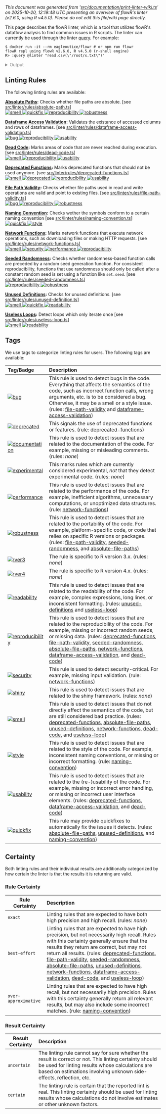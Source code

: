 _This document was generated from '[src/documentation/print-linter-wiki.ts](https://github.com/flowr-analysis/flowr/tree/main//src/documentation/print-linter-wiki.ts)' on 2025-10-20, 12:19:48 UTC presenting an overview of flowR's linter (v2.6.0, using R v4.5.0). Please do not edit this file/wiki page directly._

This page describes the flowR linter, which is a tool that utilizes flowR's dataflow analysis to find common issues in R scripts. The linter can currently be used through the linter [query](https://github.com/flowr-analysis/flowr/wiki/Query%20API).
For example:



```shell
$ docker run -it --rm eagleoutice/flowr # or npm run flowr 
flowR repl using flowR v2.6.0, R v4.5.0 (r-shell engine)
R> :query @linter "read.csv(\"/root/x.txt\")"
```

<details>
<summary style='color:gray'>Output</summary>


```text
Query: [;1mlinter[0m (17 ms)
   ╰ **Deprecated Functions** (deprecated-functions):
       ╰ Error during execution of Rule: unable to parse R code (see the log for more information) for request {"request":"text","content":"@linter read.csv(\"/root/x.txt\")"}}
 Report a Bug: https://github.com/flowr-analysis/flowr/issues/new?body=%3C!%2D%2D%20Please%20describe%20your%20issue%20in%20more%20detail%20below!%20%2D%2D%3E%0A%0A%0A%3C!%2D%2D%20Automatically%20generated%20issue%20metadata%2C%20please%20do%20not%20edit%20or%20delete%20content%20below%20this%20line%20%2D%2D%3E%0A%2D%2D%2D%0A%0AflowR%20version%3A%202.6.0%0Anode%20version%3A%20v22.14.0%0Anode%20arch%3A%20x64%0Anode%20platform%3A%20linux%0Amessage%3A%20%60unable%20to%20parse%20R%20code%20%28see%20the%20log%20for%20more%20information%29%20for%20request%20%7B%22request%22%3A%22text%22%2C%22content%22%3A%22%40linter%20read.csv%28%5C%22%2Froot%2Fx.txt%5C%22%29%22%7D%7D%60%0Astack%20trace%3A%0A%60%60%60%0A%20%20%20%20at%20guard%20%28%3C%3E%2Fsrc%2Futil%2Fassert.ts%3A75%3A9%29%0A%20%20%20%20at%20guardRetrievedOutput%20%28%3C%3E%2Fsrc%2Fr%2Dbridge%2Fretriever.ts%3A210%3A7%29%0A%20%20%20%20at%20%2Fhome%2Frunner%2Fwork%2Fflowr%2Fflowr%2Fsrc%2Fr%2Dbridge%2Fretriever.ts%3A174%3A4%0A%20%20%20%20at%20processTicksAndRejections%20%28node%3Ainternal%2Fprocess%2Ftask_queues%3A105%3A5%29%0A%20%20%20%20at%20async%20Object.parseRequests%20%5Bas%20processor%5D%20%28%3C%3E%2Fsrc%2Fr%2Dbridge%2Fparser.ts%3A67%3A18%29%0A%20%20%20%20at%20async%20PipelineExecutor.nextStep%20%28%3C%3E%2Fsrc%2Fcore%2Fpipeline%2Dexecutor.ts%3A205%3A25%29%0A%20%20%20%20at%20async%20FlowrAnalyzerCache.runTapeUntil%20%28%3C%3E%2Fsrc%2Fproject%2Fcache%2Fflowr%2Danalyzer%2Dcache.ts%3A101%3A4%29%0A%20%20%20%20at%20async%20getAllNodes%20%28%3C%3E%2Fsrc%2Fsearch%2Fsearch%2Dexecutor%2Fsearch%2Dgenerators.ts%3A47%3A20%29%0A%60%60%60%0A%0A%2D%2D%2D%0A%09
   ╰ **File Path Validity** (file-path-validity):
       ╰ Error during execution of Rule: Cannot read properties of undefined (reading 'library')
   ╰ **Seeded Randomness** (seeded-randomness):
       ╰ Error during execution of Rule: unable to parse R code (see the log for more information) for request {"request":"text","content":"@linter read.csv(\"/root/x.txt\")"}}
 Report a Bug: https://github.com/flowr-analysis/flowr/issues/new?body=%3C!%2D%2D%20Please%20describe%20your%20issue%20in%20more%20detail%20below!%20%2D%2D%3E%0A%0A%0A%3C!%2D%2D%20Automatically%20generated%20issue%20metadata%2C%20please%20do%20not%20edit%20or%20delete%20content%20below%20this%20line%20%2D%2D%3E%0A%2D%2D%2D%0A%0AflowR%20version%3A%202.6.0%0Anode%20version%3A%20v22.14.0%0Anode%20arch%3A%20x64%0Anode%20platform%3A%20linux%0Amessage%3A%20%60unable%20to%20parse%20R%20code%20%28see%20the%20log%20for%20more%20information%29%20for%20request%20%7B%22request%22%3A%22text%22%2C%22content%22%3A%22%40linter%20read.csv%28%5C%22%2Froot%2Fx.txt%5C%22%29%22%7D%7D%60%0Astack%20trace%3A%0A%60%60%60%0A%20%20%20%20at%20guard%20%28%3C%3E%2Fsrc%2Futil%2Fassert.ts%3A75%3A9%29%0A%20%20%20%20at%20guardRetrievedOutput%20%28%3C%3E%2Fsrc%2Fr%2Dbridge%2Fretriever.ts%3A210%3A7%29%0A%20%20%20%20at%20%2Fhome%2Frunner%2Fwork%2Fflowr%2Fflowr%2Fsrc%2Fr%2Dbridge%2Fretriever.ts%3A174%3A4%0A%20%20%20%20at%20processTicksAndRejections%20%28node%3Ainternal%2Fprocess%2Ftask_queues%3A105%3A5%29%0A%20%20%20%20at%20async%20Object.parseRequests%20%5Bas%20processor%5D%20%28%3C%3E%2Fsrc%2Fr%2Dbridge%2Fparser.ts%3A67%3A18%29%0A%20%20%20%20at%20async%20PipelineExecutor.nextStep%20%28%3C%3E%2Fsrc%2Fcore%2Fpipeline%2Dexecutor.ts%3A205%3A25%29%0A%20%20%20%20at%20async%20FlowrAnalyzerCache.runTapeUntil%20%28%3C%3E%2Fsrc%2Fproject%2Fcache%2Fflowr%2Danalyzer%2Dcache.ts%3A101%3A4%29%0A%20%20%20%20at%20async%20getAllNodes%20%28%3C%3E%2Fsrc%2Fsearch%2Fsearch%2Dexecutor%2Fsearch%2Dgenerators.ts%3A47%3A20%29%0A%60%60%60%0A%0A%2D%2D%2D%0A%09
   ╰ **Absolute Paths** (absolute-file-paths):
       ╰ Error during execution of Rule: Cannot read properties of undefined (reading 'library')
   ╰ **Unused Definitions** (unused-definitions):
       ╰ Error during execution of Rule: unable to parse R code (see the log for more information) for request {"request":"text","content":"@linter read.csv(\"/root/x.txt\")"}}
 Report a Bug: https://github.com/flowr-analysis/flowr/issues/new?body=%3C!%2D%2D%20Please%20describe%20your%20issue%20in%20more%20detail%20below!%20%2D%2D%3E%0A%0A%0A%3C!%2D%2D%20Automatically%20generated%20issue%20metadata%2C%20please%20do%20not%20edit%20or%20delete%20content%20below%20this%20line%20%2D%2D%3E%0A%2D%2D%2D%0A%0AflowR%20version%3A%202.6.0%0Anode%20version%3A%20v22.14.0%0Anode%20arch%3A%20x64%0Anode%20platform%3A%20linux%0Amessage%3A%20%60unable%20to%20parse%20R%20code%20%28see%20the%20log%20for%20more%20information%29%20for%20request%20%7B%22request%22%3A%22text%22%2C%22content%22%3A%22%40linter%20read.csv%28%5C%22%2Froot%2Fx.txt%5C%22%29%22%7D%7D%60%0Astack%20trace%3A%0A%60%60%60%0A%20%20%20%20at%20guard%20%28%3C%3E%2Fsrc%2Futil%2Fassert.ts%3A75%3A9%29%0A%20%20%20%20at%20guardRetrievedOutput%20%28%3C%3E%2Fsrc%2Fr%2Dbridge%2Fretriever.ts%3A210%3A7%29%0A%20%20%20%20at%20%2Fhome%2Frunner%2Fwork%2Fflowr%2Fflowr%2Fsrc%2Fr%2Dbridge%2Fretriever.ts%3A174%3A4%0A%20%20%20%20at%20processTicksAndRejections%20%28node%3Ainternal%2Fprocess%2Ftask_queues%3A105%3A5%29%0A%20%20%20%20at%20async%20Object.parseRequests%20%5Bas%20processor%5D%20%28%3C%3E%2Fsrc%2Fr%2Dbridge%2Fparser.ts%3A67%3A18%29%0A%20%20%20%20at%20async%20PipelineExecutor.nextStep%20%28%3C%3E%2Fsrc%2Fcore%2Fpipeline%2Dexecutor.ts%3A205%3A25%29%0A%20%20%20%20at%20async%20FlowrAnalyzerCache.runTapeUntil%20%28%3C%3E%2Fsrc%2Fproject%2Fcache%2Fflowr%2Danalyzer%2Dcache.ts%3A101%3A4%29%0A%20%20%20%20at%20async%20getAllNodes%20%28%3C%3E%2Fsrc%2Fsearch%2Fsearch%2Dexecutor%2Fsearch%2Dgenerators.ts%3A47%3A20%29%0A%60%60%60%0A%0A%2D%2D%2D%0A%09
   ╰ **Naming Convention** (naming-convention):
       ╰ Error during execution of Rule: unable to parse R code (see the log for more information) for request {"request":"text","content":"@linter read.csv(\"/root/x.txt\")"}}
 Report a Bug: https://github.com/flowr-analysis/flowr/issues/new?body=%3C!%2D%2D%20Please%20describe%20your%20issue%20in%20more%20detail%20below!%20%2D%2D%3E%0A%0A%0A%3C!%2D%2D%20Automatically%20generated%20issue%20metadata%2C%20please%20do%20not%20edit%20or%20delete%20content%20below%20this%20line%20%2D%2D%3E%0A%2D%2D%2D%0A%0AflowR%20version%3A%202.6.0%0Anode%20version%3A%20v22.14.0%0Anode%20arch%3A%20x64%0Anode%20platform%3A%20linux%0Amessage%3A%20%60unable%20to%20parse%20R%20code%20%28see%20the%20log%20for%20more%20information%29%20for%20request%20%7B%22request%22%3A%22text%22%2C%22content%22%3A%22%40linter%20read.csv%28%5C%22%2Froot%2Fx.txt%5C%22%29%22%7D%7D%60%0Astack%20trace%3A%0A%60%60%60%0A%20%20%20%20at%20guard%20%28%3C%3E%2Fsrc%2Futil%2Fassert.ts%3A75%3A9%29%0A%20%20%20%20at%20guardRetrievedOutput%20%28%3C%3E%2Fsrc%2Fr%2Dbridge%2Fretriever.ts%3A210%3A7%29%0A%20%20%20%20at%20%2Fhome%2Frunner%2Fwork%2Fflowr%2Fflowr%2Fsrc%2Fr%2Dbridge%2Fretriever.ts%3A174%3A4%0A%20%20%20%20at%20processTicksAndRejections%20%28node%3Ainternal%2Fprocess%2Ftask_queues%3A105%3A5%29%0A%20%20%20%20at%20async%20Object.parseRequests%20%5Bas%20processor%5D%20%28%3C%3E%2Fsrc%2Fr%2Dbridge%2Fparser.ts%3A67%3A18%29%0A%20%20%20%20at%20async%20PipelineExecutor.nextStep%20%28%3C%3E%2Fsrc%2Fcore%2Fpipeline%2Dexecutor.ts%3A205%3A25%29%0A%20%20%20%20at%20async%20FlowrAnalyzerCache.runTapeUntil%20%28%3C%3E%2Fsrc%2Fproject%2Fcache%2Fflowr%2Danalyzer%2Dcache.ts%3A101%3A4%29%0A%20%20%20%20at%20async%20getAllNodes%20%28%3C%3E%2Fsrc%2Fsearch%2Fsearch%2Dexecutor%2Fsearch%2Dgenerators.ts%3A47%3A20%29%0A%60%60%60%0A%0A%2D%2D%2D%0A%09
   ╰ **Network Functions** (network-functions):
       ╰ Error during execution of Rule: unable to parse R code (see the log for more information) for request {"request":"text","content":"@linter read.csv(\"/root/x.txt\")"}}
 Report a Bug: https://github.com/flowr-analysis/flowr/issues/new?body=%3C!%2D%2D%20Please%20describe%20your%20issue%20in%20more%20detail%20below!%20%2D%2D%3E%0A%0A%0A%3C!%2D%2D%20Automatically%20generated%20issue%20metadata%2C%20please%20do%20not%20edit%20or%20delete%20content%20below%20this%20line%20%2D%2D%3E%0A%2D%2D%2D%0A%0AflowR%20version%3A%202.6.0%0Anode%20version%3A%20v22.14.0%0Anode%20arch%3A%20x64%0Anode%20platform%3A%20linux%0Amessage%3A%20%60unable%20to%20parse%20R%20code%20%28see%20the%20log%20for%20more%20information%29%20for%20request%20%7B%22request%22%3A%22text%22%2C%22content%22%3A%22%40linter%20read.csv%28%5C%22%2Froot%2Fx.txt%5C%22%29%22%7D%7D%60%0Astack%20trace%3A%0A%60%60%60%0A%20%20%20%20at%20guard%20%28%3C%3E%2Fsrc%2Futil%2Fassert.ts%3A75%3A9%29%0A%20%20%20%20at%20guardRetrievedOutput%20%28%3C%3E%2Fsrc%2Fr%2Dbridge%2Fretriever.ts%3A210%3A7%29%0A%20%20%20%20at%20%2Fhome%2Frunner%2Fwork%2Fflowr%2Fflowr%2Fsrc%2Fr%2Dbridge%2Fretriever.ts%3A174%3A4%0A%20%20%20%20at%20processTicksAndRejections%20%28node%3Ainternal%2Fprocess%2Ftask_queues%3A105%3A5%29%0A%20%20%20%20at%20async%20Object.parseRequests%20%5Bas%20processor%5D%20%28%3C%3E%2Fsrc%2Fr%2Dbridge%2Fparser.ts%3A67%3A18%29%0A%20%20%20%20at%20async%20PipelineExecutor.nextStep%20%28%3C%3E%2Fsrc%2Fcore%2Fpipeline%2Dexecutor.ts%3A205%3A25%29%0A%20%20%20%20at%20async%20FlowrAnalyzerCache.runTapeUntil%20%28%3C%3E%2Fsrc%2Fproject%2Fcache%2Fflowr%2Danalyzer%2Dcache.ts%3A101%3A4%29%0A%20%20%20%20at%20async%20getAllNodes%20%28%3C%3E%2Fsrc%2Fsearch%2Fsearch%2Dexecutor%2Fsearch%2Dgenerators.ts%3A47%3A20%29%0A%60%60%60%0A%0A%2D%2D%2D%0A%09
   ╰ **Dataframe Access Validation** (dataframe-access-validation):
       ╰ Error during execution of Rule: unable to parse R code (see the log for more information) for request {"request":"text","content":"@linter read.csv(\"/root/x.txt\")"}}
 Report a Bug: https://github.com/flowr-analysis/flowr/issues/new?body=%3C!%2D%2D%20Please%20describe%20your%20issue%20in%20more%20detail%20below!%20%2D%2D%3E%0A%0A%0A%3C!%2D%2D%20Automatically%20generated%20issue%20metadata%2C%20please%20do%20not%20edit%20or%20delete%20content%20below%20this%20line%20%2D%2D%3E%0A%2D%2D%2D%0A%0AflowR%20version%3A%202.6.0%0Anode%20version%3A%20v22.14.0%0Anode%20arch%3A%20x64%0Anode%20platform%3A%20linux%0Amessage%3A%20%60unable%20to%20parse%20R%20code%20%28see%20the%20log%20for%20more%20information%29%20for%20request%20%7B%22request%22%3A%22text%22%2C%22content%22%3A%22%40linter%20read.csv%28%5C%22%2Froot%2Fx.txt%5C%22%29%22%7D%7D%60%0Astack%20trace%3A%0A%60%60%60%0A%20%20%20%20at%20guard%20%28%3C%3E%2Fsrc%2Futil%2Fassert.ts%3A75%3A9%29%0A%20%20%20%20at%20guardRetrievedOutput%20%28%3C%3E%2Fsrc%2Fr%2Dbridge%2Fretriever.ts%3A210%3A7%29%0A%20%20%20%20at%20%2Fhome%2Frunner%2Fwork%2Fflowr%2Fflowr%2Fsrc%2Fr%2Dbridge%2Fretriever.ts%3A174%3A4%0A%20%20%20%20at%20processTicksAndRejections%20%28node%3Ainternal%2Fprocess%2Ftask_queues%3A105%3A5%29%0A%20%20%20%20at%20async%20Object.parseRequests%20%5Bas%20processor%5D%20%28%3C%3E%2Fsrc%2Fr%2Dbridge%2Fparser.ts%3A67%3A18%29%0A%20%20%20%20at%20async%20PipelineExecutor.nextStep%20%28%3C%3E%2Fsrc%2Fcore%2Fpipeline%2Dexecutor.ts%3A205%3A25%29%0A%20%20%20%20at%20async%20FlowrAnalyzerCache.runTapeUntil%20%28%3C%3E%2Fsrc%2Fproject%2Fcache%2Fflowr%2Danalyzer%2Dcache.ts%3A101%3A4%29%0A%20%20%20%20at%20async%20getAllNodes%20%28%3C%3E%2Fsrc%2Fsearch%2Fsearch%2Dexecutor%2Fsearch%2Dgenerators.ts%3A47%3A20%29%0A%60%60%60%0A%0A%2D%2D%2D%0A%09
   ╰ **Dead Code** (dead-code):
       ╰ Error during execution of Rule: unable to parse R code (see the log for more information) for request {"request":"text","content":"@linter read.csv(\"/root/x.txt\")"}}
 Report a Bug: https://github.com/flowr-analysis/flowr/issues/new?body=%3C!%2D%2D%20Please%20describe%20your%20issue%20in%20more%20detail%20below!%20%2D%2D%3E%0A%0A%0A%3C!%2D%2D%20Automatically%20generated%20issue%20metadata%2C%20please%20do%20not%20edit%20or%20delete%20content%20below%20this%20line%20%2D%2D%3E%0A%2D%2D%2D%0A%0AflowR%20version%3A%202.6.0%0Anode%20version%3A%20v22.14.0%0Anode%20arch%3A%20x64%0Anode%20platform%3A%20linux%0Amessage%3A%20%60unable%20to%20parse%20R%20code%20%28see%20the%20log%20for%20more%20information%29%20for%20request%20%7B%22request%22%3A%22text%22%2C%22content%22%3A%22%40linter%20read.csv%28%5C%22%2Froot%2Fx.txt%5C%22%29%22%7D%7D%60%0Astack%20trace%3A%0A%60%60%60%0A%20%20%20%20at%20guard%20%28%3C%3E%2Fsrc%2Futil%2Fassert.ts%3A75%3A9%29%0A%20%20%20%20at%20guardRetrievedOutput%20%28%3C%3E%2Fsrc%2Fr%2Dbridge%2Fretriever.ts%3A210%3A7%29%0A%20%20%20%20at%20%2Fhome%2Frunner%2Fwork%2Fflowr%2Fflowr%2Fsrc%2Fr%2Dbridge%2Fretriever.ts%3A174%3A4%0A%20%20%20%20at%20processTicksAndRejections%20%28node%3Ainternal%2Fprocess%2Ftask_queues%3A105%3A5%29%0A%20%20%20%20at%20async%20Object.parseRequests%20%5Bas%20processor%5D%20%28%3C%3E%2Fsrc%2Fr%2Dbridge%2Fparser.ts%3A67%3A18%29%0A%20%20%20%20at%20async%20PipelineExecutor.nextStep%20%28%3C%3E%2Fsrc%2Fcore%2Fpipeline%2Dexecutor.ts%3A205%3A25%29%0A%20%20%20%20at%20async%20FlowrAnalyzerCache.runTapeUntil%20%28%3C%3E%2Fsrc%2Fproject%2Fcache%2Fflowr%2Danalyzer%2Dcache.ts%3A101%3A4%29%0A%20%20%20%20at%20async%20getAllNodes%20%28%3C%3E%2Fsrc%2Fsearch%2Fsearch%2Dexecutor%2Fsearch%2Dgenerators.ts%3A47%3A20%29%0A%60%60%60%0A%0A%2D%2D%2D%0A%09
   ╰ **Useless Loops** (useless-loop):
       ╰ Error during execution of Rule: unable to parse R code (see the log for more information) for request {"request":"text","content":"@linter read.csv(\"/root/x.txt\")"}}
 Report a Bug: https://github.com/flowr-analysis/flowr/issues/new?body=%3C!%2D%2D%20Please%20describe%20your%20issue%20in%20more%20detail%20below!%20%2D%2D%3E%0A%0A%0A%3C!%2D%2D%20Automatically%20generated%20issue%20metadata%2C%20please%20do%20not%20edit%20or%20delete%20content%20below%20this%20line%20%2D%2D%3E%0A%2D%2D%2D%0A%0AflowR%20version%3A%202.6.0%0Anode%20version%3A%20v22.14.0%0Anode%20arch%3A%20x64%0Anode%20platform%3A%20linux%0Amessage%3A%20%60unable%20to%20parse%20R%20code%20%28see%20the%20log%20for%20more%20information%29%20for%20request%20%7B%22request%22%3A%22text%22%2C%22content%22%3A%22%40linter%20read.csv%28%5C%22%2Froot%2Fx.txt%5C%22%29%22%7D%7D%60%0Astack%20trace%3A%0A%60%60%60%0A%20%20%20%20at%20guard%20%28%3C%3E%2Fsrc%2Futil%2Fassert.ts%3A75%3A9%29%0A%20%20%20%20at%20guardRetrievedOutput%20%28%3C%3E%2Fsrc%2Fr%2Dbridge%2Fretriever.ts%3A210%3A7%29%0A%20%20%20%20at%20%2Fhome%2Frunner%2Fwork%2Fflowr%2Fflowr%2Fsrc%2Fr%2Dbridge%2Fretriever.ts%3A174%3A4%0A%20%20%20%20at%20processTicksAndRejections%20%28node%3Ainternal%2Fprocess%2Ftask_queues%3A105%3A5%29%0A%20%20%20%20at%20async%20Object.parseRequests%20%5Bas%20processor%5D%20%28%3C%3E%2Fsrc%2Fr%2Dbridge%2Fparser.ts%3A67%3A18%29%0A%20%20%20%20at%20async%20PipelineExecutor.nextStep%20%28%3C%3E%2Fsrc%2Fcore%2Fpipeline%2Dexecutor.ts%3A205%3A25%29%0A%20%20%20%20at%20async%20FlowrAnalyzerCache.runTapeUntil%20%28%3C%3E%2Fsrc%2Fproject%2Fcache%2Fflowr%2Danalyzer%2Dcache.ts%3A101%3A4%29%0A%20%20%20%20at%20async%20getAllNodes%20%28%3C%3E%2Fsrc%2Fsearch%2Fsearch%2Dexecutor%2Fsearch%2Dgenerators.ts%3A47%3A20%29%0A%60%60%60%0A%0A%2D%2D%2D%0A%09
[;3mAll queries together required ≈17 ms (1ms accuracy, total 20 ms)[0m[0m
```



The linter will analyze the code and return any issues found.
Formatted more nicely, this returns:




```json
[ { "type": "linter" } ]
```


(This query can be shortened to `@linter` when used within the REPL command <span title="Description (Repl Command): Query the given R code, start with 'file://' to indicate a file. The query is to be a valid query in json format (use 'help' to get more information).">`:query`</span>).



_Results (prettified and summarized):_

Query: **linter** (26 ms)\
&nbsp;&nbsp;&nbsp;╰ **Deprecated Functions** (deprecated-functions):\
&nbsp;&nbsp;&nbsp;&nbsp;&nbsp;&nbsp;&nbsp;╰ _Metadata_: <code>{"totalCalls":0,"totalFunctionDefinitions":0,"searchTimeMs":14,"processTimeMs":0}</code>\
&nbsp;&nbsp;&nbsp;╰ **File Path Validity** (file-path-validity):\
&nbsp;&nbsp;&nbsp;&nbsp;&nbsp;&nbsp;&nbsp;╰ certain:\
&nbsp;&nbsp;&nbsp;&nbsp;&nbsp;&nbsp;&nbsp;&nbsp;&nbsp;&nbsp;&nbsp;╰ Path `/root/x.txt` at 1.1-23\
&nbsp;&nbsp;&nbsp;&nbsp;&nbsp;&nbsp;&nbsp;╰ _Metadata_: <code>{"totalReads":1,"totalUnknown":0,"totalWritesBeforeAlways":0,"totalValid":0,"searchTimeMs":4,"processTimeMs":1}</code>\
&nbsp;&nbsp;&nbsp;╰ **Seeded Randomness** (seeded-randomness):\
&nbsp;&nbsp;&nbsp;&nbsp;&nbsp;&nbsp;&nbsp;╰ _Metadata_: <code>{"consumerCalls":0,"callsWithFunctionProducers":0,"callsWithAssignmentProducers":0,"callsWithNonConstantProducers":0,"searchTimeMs":0,"processTimeMs":0}</code>\
&nbsp;&nbsp;&nbsp;╰ **Absolute Paths** (absolute-file-paths):\
&nbsp;&nbsp;&nbsp;&nbsp;&nbsp;&nbsp;&nbsp;╰ certain:\
&nbsp;&nbsp;&nbsp;&nbsp;&nbsp;&nbsp;&nbsp;&nbsp;&nbsp;&nbsp;&nbsp;╰ Path `/root/x.txt` at 1.1-23\
&nbsp;&nbsp;&nbsp;&nbsp;&nbsp;&nbsp;&nbsp;╰ _Metadata_: <code>{"totalConsidered":1,"totalUnknown":0,"searchTimeMs":1,"processTimeMs":1}</code>\
&nbsp;&nbsp;&nbsp;╰ **Unused Definitions** (unused-definitions):\
&nbsp;&nbsp;&nbsp;&nbsp;&nbsp;&nbsp;&nbsp;╰ _Metadata_: <code>{"totalConsidered":0,"searchTimeMs":0,"processTimeMs":0}</code>\
&nbsp;&nbsp;&nbsp;╰ **Naming Convention** (naming-convention):\
&nbsp;&nbsp;&nbsp;&nbsp;&nbsp;&nbsp;&nbsp;╰ _Metadata_: <code>{"numMatches":0,"numBreak":0,"searchTimeMs":0,"processTimeMs":0}</code>\
&nbsp;&nbsp;&nbsp;╰ **Network Functions** (network-functions):\
&nbsp;&nbsp;&nbsp;&nbsp;&nbsp;&nbsp;&nbsp;╰ _Metadata_: <code>{"totalCalls":0,"totalFunctionDefinitions":0,"searchTimeMs":1,"processTimeMs":0}</code>\
&nbsp;&nbsp;&nbsp;╰ **Dataframe Access Validation** (dataframe-access-validation):\
&nbsp;&nbsp;&nbsp;&nbsp;&nbsp;&nbsp;&nbsp;╰ _Metadata_: <code>{"numOperations":0,"numAccesses":0,"totalAccessed":0,"searchTimeMs":0,"processTimeMs":2}</code>\
&nbsp;&nbsp;&nbsp;╰ **Dead Code** (dead-code):\
&nbsp;&nbsp;&nbsp;&nbsp;&nbsp;&nbsp;&nbsp;╰ _Metadata_: <code>{"consideredNodes":5,"searchTimeMs":1,"processTimeMs":0}</code>\
&nbsp;&nbsp;&nbsp;╰ **Useless Loops** (useless-loop):\
&nbsp;&nbsp;&nbsp;&nbsp;&nbsp;&nbsp;&nbsp;╰ _Metadata_: <code>{"numOfUselessLoops":0,"searchTimeMs":0,"processTimeMs":0}</code>\
_All queries together required ≈26 ms (1ms accuracy, total 28 ms)_

<details> <summary style="color:gray">Show Detailed Results as Json</summary>

The analysis required _27.9 ms_ (including parsing and normalization and the query) within the generation environment.	

In general, the JSON contains the Ids of the nodes in question as they are present in the normalized AST or the dataflow graph of flowR.
Please consult the [Interface](https://github.com/flowr-analysis/flowr/wiki/Interface) wiki page for more information on how to get those.




```json
{
  "linter": {
    "results": {
      "deprecated-functions": {
        "results": [],
        ".meta": {
          "totalCalls": 0,
          "totalFunctionDefinitions": 0,
          "searchTimeMs": 14,
          "processTimeMs": 0
        }
      },
      "file-path-validity": {
        "results": [
          {
            "range": [
              1,
              1,
              1,
              23
            ],
            "filePath": "/root/x.txt",
            "certainty": "certain"
          }
        ],
        ".meta": {
          "totalReads": 1,
          "totalUnknown": 0,
          "totalWritesBeforeAlways": 0,
          "totalValid": 0,
          "searchTimeMs": 4,
          "processTimeMs": 1
        }
      },
      "seeded-randomness": {
        "results": [],
        ".meta": {
          "consumerCalls": 0,
          "callsWithFunctionProducers": 0,
          "callsWithAssignmentProducers": 0,
          "callsWithNonConstantProducers": 0,
          "searchTimeMs": 0,
          "processTimeMs": 0
        }
      },
      "absolute-file-paths": {
        "results": [
          {
            "certainty": "certain",
            "filePath": "/root/x.txt",
            "range": [
              1,
              1,
              1,
              23
            ]
          }
        ],
        ".meta": {
          "totalConsidered": 1,
          "totalUnknown": 0,
          "searchTimeMs": 1,
          "processTimeMs": 1
        }
      },
      "unused-definitions": {
        "results": [],
        ".meta": {
          "totalConsidered": 0,
          "searchTimeMs": 0,
          "processTimeMs": 0
        }
      },
      "naming-convention": {
        "results": [],
        ".meta": {
          "numMatches": 0,
          "numBreak": 0,
          "searchTimeMs": 0,
          "processTimeMs": 0
        }
      },
      "network-functions": {
        "results": [],
        ".meta": {
          "totalCalls": 0,
          "totalFunctionDefinitions": 0,
          "searchTimeMs": 1,
          "processTimeMs": 0
        }
      },
      "dataframe-access-validation": {
        "results": [],
        ".meta": {
          "numOperations": 0,
          "numAccesses": 0,
          "totalAccessed": 0,
          "searchTimeMs": 0,
          "processTimeMs": 2
        }
      },
      "dead-code": {
        "results": [],
        ".meta": {
          "consideredNodes": 5,
          "searchTimeMs": 1,
          "processTimeMs": 0
        }
      },
      "useless-loop": {
        "results": [],
        ".meta": {
          "numOfUselessLoops": 0,
          "searchTimeMs": 0,
          "processTimeMs": 0
        }
      }
    },
    ".meta": {
      "timing": 26
    }
  },
  ".meta": {
    "timing": 26
  }
}
```



</details>





	
		

</details>



<h2 id="linting-rules">Linting Rules</h2>

The following linting rules are available:



**[Absolute Paths](https://github.com/flowr-analysis/flowr/wiki/lint-absolute-file-paths):** Checks whether file paths are absolute. [see <a href="https://github.com/flowr-analysis/flowr/tree/main//src/linter/rules/absolute-path.ts#L115">src/linter/rules/absolute-path.ts</a>]\
	<span title="This rule is used to detect issues that do not directly affect the semantics of the code, but are still considered bad practice."><a href='#smell'>![smell](https://img.shields.io/badge/smell-yellow) </a></span> <span title="This rule may provide quickfixes to automatically fix the issues it detects."><a href='#quickfix'>![quickfix](https://img.shields.io/badge/quickfix-lightgray) </a></span> <span title="This rule is used to detect issues that are related to the reproducibility of the code. For example, missing or incorrect random seeds, or missing data."><a href='#reproducibility'>![reproducibility](https://img.shields.io/badge/reproducibility-teal) </a></span> <span title="This rule is used to detect issues that are related to the portability of the code. For example, platform-specific code, or code that relies on specific R versions or packages."><a href='#robustness'>![robustness](https://img.shields.io/badge/robustness-teal) </a></span>

**[Dataframe Access Validation](https://github.com/flowr-analysis/flowr/wiki/lint-dataframe-access-validation):** Validates the existance of accessed columns and rows of dataframes. [see <a href="https://github.com/flowr-analysis/flowr/tree/main//src/linter/rules/dataframe-access-validation.ts#L70">src/linter/rules/dataframe-access-validation.ts</a>]\
	<span title="This rule is used to detect bugs in the code. Everything that affects the semantics of the code, such as incorrect function calls, wrong arguments, etc. is to be considered a bug. Otherwise, it may be a smell or a style issue."><a href='#bug'>![bug](https://img.shields.io/badge/bug-red) </a></span> <span title="This rule is used to detect issues that are related to the reproducibility of the code. For example, missing or incorrect random seeds, or missing data."><a href='#reproducibility'>![reproducibility](https://img.shields.io/badge/reproducibility-teal) </a></span> <span title="This rule is used to detect issues that are related to the (re-)usability of the code. For example, missing or incorrect error handling, or missing or incorrect user interface elements."><a href='#usability'>![usability](https://img.shields.io/badge/usability-teal) </a></span>

**[Dead Code](https://github.com/flowr-analysis/flowr/wiki/lint-dead-code):** Marks areas of code that are never reached during execution. [see <a href="https://github.com/flowr-analysis/flowr/tree/main//src/linter/rules/dead-code.ts#L28">src/linter/rules/dead-code.ts</a>]\
	<span title="This rule is used to detect issues that do not directly affect the semantics of the code, but are still considered bad practice."><a href='#smell'>![smell](https://img.shields.io/badge/smell-yellow) </a></span> <span title="This rule is used to detect issues that are related to the reproducibility of the code. For example, missing or incorrect random seeds, or missing data."><a href='#reproducibility'>![reproducibility](https://img.shields.io/badge/reproducibility-teal) </a></span> <span title="This rule is used to detect issues that are related to the (re-)usability of the code. For example, missing or incorrect error handling, or missing or incorrect user interface elements."><a href='#usability'>![usability](https://img.shields.io/badge/usability-teal) </a></span>

**[Deprecated Functions](https://github.com/flowr-analysis/flowr/wiki/lint-deprecated-functions):** Marks deprecated functions that should not be used anymore. [see <a href="https://github.com/flowr-analysis/flowr/tree/main//src/linter/rules/deprecated-functions.ts#L6">src/linter/rules/deprecated-functions.ts</a>]\
	<span title="This rule is used to detect issues that do not directly affect the semantics of the code, but are still considered bad practice."><a href='#smell'>![smell](https://img.shields.io/badge/smell-yellow) </a></span> <span title="This signals the use of deprecated functions or features."><a href='#deprecated'>![deprecated](https://img.shields.io/badge/deprecated-teal) </a></span> <span title="This rule is used to detect issues that are related to the reproducibility of the code. For example, missing or incorrect random seeds, or missing data."><a href='#reproducibility'>![reproducibility](https://img.shields.io/badge/reproducibility-teal) </a></span> <span title="This rule is used to detect issues that are related to the (re-)usability of the code. For example, missing or incorrect error handling, or missing or incorrect user interface elements."><a href='#usability'>![usability](https://img.shields.io/badge/usability-teal) </a></span>

**[File Path Validity](https://github.com/flowr-analysis/flowr/wiki/lint-file-path-validity):** Checks whether file paths used in read and write operations are valid and point to existing files. [see <a href="https://github.com/flowr-analysis/flowr/tree/main//src/linter/rules/file-path-validity.ts#L47">src/linter/rules/file-path-validity.ts</a>]\
	<span title="This rule is used to detect bugs in the code. Everything that affects the semantics of the code, such as incorrect function calls, wrong arguments, etc. is to be considered a bug. Otherwise, it may be a smell or a style issue."><a href='#bug'>![bug](https://img.shields.io/badge/bug-red) </a></span> <span title="This rule is used to detect issues that are related to the reproducibility of the code. For example, missing or incorrect random seeds, or missing data."><a href='#reproducibility'>![reproducibility](https://img.shields.io/badge/reproducibility-teal) </a></span> <span title="This rule is used to detect issues that are related to the portability of the code. For example, platform-specific code, or code that relies on specific R versions or packages."><a href='#robustness'>![robustness](https://img.shields.io/badge/robustness-teal) </a></span>

**[Naming Convention](https://github.com/flowr-analysis/flowr/wiki/lint-naming-convention):** Checks wether the symbols conform to a certain naming convention [see <a href="https://github.com/flowr-analysis/flowr/tree/main//src/linter/rules/naming-convention.ts#L186">src/linter/rules/naming-convention.ts</a>]\
	<span title="This rule may provide quickfixes to automatically fix the issues it detects."><a href='#quickfix'>![quickfix](https://img.shields.io/badge/quickfix-lightgray) </a></span> <span title="This rule is used to detect issues that are related to the style of the code. For example, inconsistent naming conventions, or missing or incorrect formatting."><a href='#style'>![style](https://img.shields.io/badge/style-teal) </a></span>

**[Network Functions](https://github.com/flowr-analysis/flowr/wiki/lint-network-functions):** Marks network functions that execute network operations, such as downloading files or making HTTP requests. [see <a href="https://github.com/flowr-analysis/flowr/tree/main//src/linter/rules/network-functions.ts#L15">src/linter/rules/network-functions.ts</a>]\
	<span title="This rule is used to detect issues that do not directly affect the semantics of the code, but are still considered bad practice."><a href='#smell'>![smell](https://img.shields.io/badge/smell-yellow) </a></span> <span title="This rule is used to detect security-critical. For example, missing input validation."><a href='#security'>![security](https://img.shields.io/badge/security-orange) </a></span> <span title="This rule is used to detect issues that are related to the performance of the code. For example, inefficient algorithms, unnecessary computations, or unoptimized data structures."><a href='#performance'>![performance](https://img.shields.io/badge/performance-teal) </a></span> <span title="This rule is used to detect issues that are related to the reproducibility of the code. For example, missing or incorrect random seeds, or missing data."><a href='#reproducibility'>![reproducibility](https://img.shields.io/badge/reproducibility-teal) </a></span>

**[Seeded Randomness](https://github.com/flowr-analysis/flowr/wiki/lint-seeded-randomness):** Checks whether randomness-based function calls are preceded by a random seed generation function. For consistent reproducibility, functions that use randomness should only be called after a constant random seed is set using a function like `set.seed`. [see <a href="https://github.com/flowr-analysis/flowr/tree/main//src/linter/rules/seeded-randomness.ts#L49">src/linter/rules/seeded-randomness.ts</a>]\
	<span title="This rule is used to detect issues that are related to the reproducibility of the code. For example, missing or incorrect random seeds, or missing data."><a href='#reproducibility'>![reproducibility](https://img.shields.io/badge/reproducibility-teal) </a></span> <span title="This rule is used to detect issues that are related to the portability of the code. For example, platform-specific code, or code that relies on specific R versions or packages."><a href='#robustness'>![robustness](https://img.shields.io/badge/robustness-teal) </a></span>

**[Unused Definitions](https://github.com/flowr-analysis/flowr/wiki/lint-unused-definitions):** Checks for unused definitions. [see <a href="https://github.com/flowr-analysis/flowr/tree/main//src/linter/rules/unused-definition.ts#L96">src/linter/rules/unused-definition.ts</a>]\
	<span title="This rule is used to detect issues that do not directly affect the semantics of the code, but are still considered bad practice."><a href='#smell'>![smell](https://img.shields.io/badge/smell-yellow) </a></span> <span title="This rule may provide quickfixes to automatically fix the issues it detects."><a href='#quickfix'>![quickfix](https://img.shields.io/badge/quickfix-lightgray) </a></span> <span title="This rule is used to detect issues that are related to the readability of the code. For example, complex expressions, long lines, or inconsistent formatting."><a href='#readability'>![readability](https://img.shields.io/badge/readability-teal) </a></span>

**[Useless Loops](https://github.com/flowr-analysis/flowr/wiki/lint-useless-loop):** Detect loops which only iterate once [see <a href="https://github.com/flowr-analysis/flowr/tree/main//src/linter/rules/useless-loop.ts#L26">src/linter/rules/useless-loop.ts</a>]\
	<span title="This rule is used to detect issues that do not directly affect the semantics of the code, but are still considered bad practice."><a href='#smell'>![smell](https://img.shields.io/badge/smell-yellow) </a></span> <span title="This rule is used to detect issues that are related to the readability of the code. For example, complex expressions, long lines, or inconsistent formatting."><a href='#readability'>![readability](https://img.shields.io/badge/readability-teal) </a></span>
	
<h2 id="tags">Tags</h2>

We use tags to categorize linting rules for users. The following tags are available:

| Tag/Badge&emsp;&emsp; | Description |
| --- | :-- |
| <a id="bug"></a> <span title="This rule is used to detect bugs in the code. Everything that affects the semantics of the code, such as incorrect function calls, wrong arguments, etc. is to be considered a bug. Otherwise, it may be a smell or a style issue."><a href='#bug'>![bug](https://img.shields.io/badge/bug-red) </a></span> | This rule is used to detect bugs in the code. Everything that affects the semantics of the code, such as incorrect function calls, wrong arguments, etc. is to be considered a bug. Otherwise, it may be a smell or a style issue. (rules: [file-path-validity](https://github.com/flowr-analysis/flowr/wiki/lint-file-path-validity) and [dataframe-access-validation](https://github.com/flowr-analysis/flowr/wiki/lint-dataframe-access-validation)) | 
| <a id="deprecated"></a> <span title="This signals the use of deprecated functions or features."><a href='#deprecated'>![deprecated](https://img.shields.io/badge/deprecated-teal) </a></span> | This signals the use of deprecated functions or features. (rule: [deprecated-functions](https://github.com/flowr-analysis/flowr/wiki/lint-deprecated-functions)) | 
| <a id="documentation"></a> <span title="This rule is used to detect issues that are related to the documentation of the code. For example, missing or misleading comments."><a href='#documentation'>![documentation](https://img.shields.io/badge/documentation-teal) </a></span> | This rule is used to detect issues that are related to the documentation of the code. For example, missing or misleading comments. (rules: _none_) | 
| <a id="experimental"></a> <span title="This marks rules which are currently considered experimental, _not_ that they detect experimental code."><a href='#experimental'>![experimental](https://img.shields.io/badge/experimental-teal) </a></span> | This marks rules which are currently considered experimental, _not_ that they detect experimental code. (rules: _none_) | 
| <a id="performance"></a> <span title="This rule is used to detect issues that are related to the performance of the code. For example, inefficient algorithms, unnecessary computations, or unoptimized data structures."><a href='#performance'>![performance](https://img.shields.io/badge/performance-teal) </a></span> | This rule is used to detect issues that are related to the performance of the code. For example, inefficient algorithms, unnecessary computations, or unoptimized data structures. (rule: [network-functions](https://github.com/flowr-analysis/flowr/wiki/lint-network-functions)) | 
| <a id="robustness"></a> <span title="This rule is used to detect issues that are related to the portability of the code. For example, platform-specific code, or code that relies on specific R versions or packages."><a href='#robustness'>![robustness](https://img.shields.io/badge/robustness-teal) </a></span> | This rule is used to detect issues that are related to the portability of the code. For example, platform-specific code, or code that relies on specific R versions or packages. (rules: [file-path-validity](https://github.com/flowr-analysis/flowr/wiki/lint-file-path-validity), [seeded-randomness](https://github.com/flowr-analysis/flowr/wiki/lint-seeded-randomness), and [absolute-file-paths](https://github.com/flowr-analysis/flowr/wiki/lint-absolute-file-paths)) | 
| <a id="rver3"></a> <span title="The rule is specific to R version 3.x."><a href='#rver3'>![rver3](https://img.shields.io/badge/rver3-teal) </a></span> | The rule is specific to R version 3.x. (rules: _none_) | 
| <a id="rver4"></a> <span title="The rule is specific to R version 4.x."><a href='#rver4'>![rver4](https://img.shields.io/badge/rver4-teal) </a></span> | The rule is specific to R version 4.x. (rules: _none_) | 
| <a id="readability"></a> <span title="This rule is used to detect issues that are related to the readability of the code. For example, complex expressions, long lines, or inconsistent formatting."><a href='#readability'>![readability](https://img.shields.io/badge/readability-teal) </a></span> | This rule is used to detect issues that are related to the readability of the code. For example, complex expressions, long lines, or inconsistent formatting. (rules: [unused-definitions](https://github.com/flowr-analysis/flowr/wiki/lint-unused-definitions) and [useless-loop](https://github.com/flowr-analysis/flowr/wiki/lint-useless-loop)) | 
| <a id="reproducibility"></a> <span title="This rule is used to detect issues that are related to the reproducibility of the code. For example, missing or incorrect random seeds, or missing data."><a href='#reproducibility'>![reproducibility](https://img.shields.io/badge/reproducibility-teal) </a></span> | This rule is used to detect issues that are related to the reproducibility of the code. For example, missing or incorrect random seeds, or missing data. (rules: [deprecated-functions](https://github.com/flowr-analysis/flowr/wiki/lint-deprecated-functions), [file-path-validity](https://github.com/flowr-analysis/flowr/wiki/lint-file-path-validity), [seeded-randomness](https://github.com/flowr-analysis/flowr/wiki/lint-seeded-randomness), [absolute-file-paths](https://github.com/flowr-analysis/flowr/wiki/lint-absolute-file-paths), [network-functions](https://github.com/flowr-analysis/flowr/wiki/lint-network-functions), [dataframe-access-validation](https://github.com/flowr-analysis/flowr/wiki/lint-dataframe-access-validation), and [dead-code](https://github.com/flowr-analysis/flowr/wiki/lint-dead-code)) | 
| <a id="security"></a> <span title="This rule is used to detect security-critical. For example, missing input validation."><a href='#security'>![security](https://img.shields.io/badge/security-orange) </a></span> | This rule is used to detect security-critical. For example, missing input validation. (rule: [network-functions](https://github.com/flowr-analysis/flowr/wiki/lint-network-functions)) | 
| <a id="shiny"></a> <span title="This rule is used to detect issues that are related to the shiny framework."><a href='#shiny'>![shiny](https://img.shields.io/badge/shiny-teal) </a></span> | This rule is used to detect issues that are related to the shiny framework. (rules: _none_) | 
| <a id="smell"></a> <span title="This rule is used to detect issues that do not directly affect the semantics of the code, but are still considered bad practice."><a href='#smell'>![smell](https://img.shields.io/badge/smell-yellow) </a></span> | This rule is used to detect issues that do not directly affect the semantics of the code, but are still considered bad practice. (rules: [deprecated-functions](https://github.com/flowr-analysis/flowr/wiki/lint-deprecated-functions), [absolute-file-paths](https://github.com/flowr-analysis/flowr/wiki/lint-absolute-file-paths), [unused-definitions](https://github.com/flowr-analysis/flowr/wiki/lint-unused-definitions), [network-functions](https://github.com/flowr-analysis/flowr/wiki/lint-network-functions), [dead-code](https://github.com/flowr-analysis/flowr/wiki/lint-dead-code), and [useless-loop](https://github.com/flowr-analysis/flowr/wiki/lint-useless-loop)) | 
| <a id="style"></a> <span title="This rule is used to detect issues that are related to the style of the code. For example, inconsistent naming conventions, or missing or incorrect formatting."><a href='#style'>![style](https://img.shields.io/badge/style-teal) </a></span> | This rule is used to detect issues that are related to the style of the code. For example, inconsistent naming conventions, or missing or incorrect formatting. (rule: [naming-convention](https://github.com/flowr-analysis/flowr/wiki/lint-naming-convention)) | 
| <a id="usability"></a> <span title="This rule is used to detect issues that are related to the (re-)usability of the code. For example, missing or incorrect error handling, or missing or incorrect user interface elements."><a href='#usability'>![usability](https://img.shields.io/badge/usability-teal) </a></span> | This rule is used to detect issues that are related to the (re-)usability of the code. For example, missing or incorrect error handling, or missing or incorrect user interface elements. (rules: [deprecated-functions](https://github.com/flowr-analysis/flowr/wiki/lint-deprecated-functions), [dataframe-access-validation](https://github.com/flowr-analysis/flowr/wiki/lint-dataframe-access-validation), and [dead-code](https://github.com/flowr-analysis/flowr/wiki/lint-dead-code)) | 
| <a id="quickfix"></a> <span title="This rule may provide quickfixes to automatically fix the issues it detects."><a href='#quickfix'>![quickfix](https://img.shields.io/badge/quickfix-lightgray) </a></span> | This rule may provide quickfixes to automatically fix the issues it detects. (rules: [absolute-file-paths](https://github.com/flowr-analysis/flowr/wiki/lint-absolute-file-paths), [unused-definitions](https://github.com/flowr-analysis/flowr/wiki/lint-unused-definitions), and [naming-convention](https://github.com/flowr-analysis/flowr/wiki/lint-naming-convention)) | 

<h2 id="certainty">Certainty</h2>

Both linting rules and their individual results are additionally categorized by how certain the linter is that the results it is returning are valid.

<h3 id="rule-certainty">Rule Certainty</h3>

| Rule Certainty | Description |
| -------------- | :---------- |
| <a id="exact"></a> `exact` | Linting rules that are expected to have both high precision and high recall. (rules: _none_) |
| <a id="best-effort"></a> `best-effort` | Linting rules that are expected to have high precision, but not necessarily high recall. Rules with this certainty generally ensure that the results they return are correct, but may not return all results. (rules: [deprecated-functions](https://github.com/flowr-analysis/flowr/wiki/lint-deprecated-functions), [file-path-validity](https://github.com/flowr-analysis/flowr/wiki/lint-file-path-validity), [seeded-randomness](https://github.com/flowr-analysis/flowr/wiki/lint-seeded-randomness), [absolute-file-paths](https://github.com/flowr-analysis/flowr/wiki/lint-absolute-file-paths), [unused-definitions](https://github.com/flowr-analysis/flowr/wiki/lint-unused-definitions), [network-functions](https://github.com/flowr-analysis/flowr/wiki/lint-network-functions), [dataframe-access-validation](https://github.com/flowr-analysis/flowr/wiki/lint-dataframe-access-validation), [dead-code](https://github.com/flowr-analysis/flowr/wiki/lint-dead-code), and [useless-loop](https://github.com/flowr-analysis/flowr/wiki/lint-useless-loop)) |
| <a id="over-approximative"></a> `over-approximative` | Linting rules that are expected to have high recall, but not necessarily high precision. Rules with this certainty generally return all relevant results, but may also include some incorrect matches. (rule: [naming-convention](https://github.com/flowr-analysis/flowr/wiki/lint-naming-convention)) |
	
<h3 id="result-certainty">Result Certainty</h3>

| Result Certainty | Description |
| ---------------- | :---------- |
| <a id="uncertain"></a> `uncertain` | The linting rule cannot say for sure whether the result is correct or not. This linting certainty should be used for linting results whose calculations are based on estimations involving unknown side-effects, reflection, etc. |
| <a id="certain"></a> `certain` | The linting rule is certain that the reported lint is real. This linting certainty should be used for linting results whose calculations do not involve estimates or other unknown factors. |
